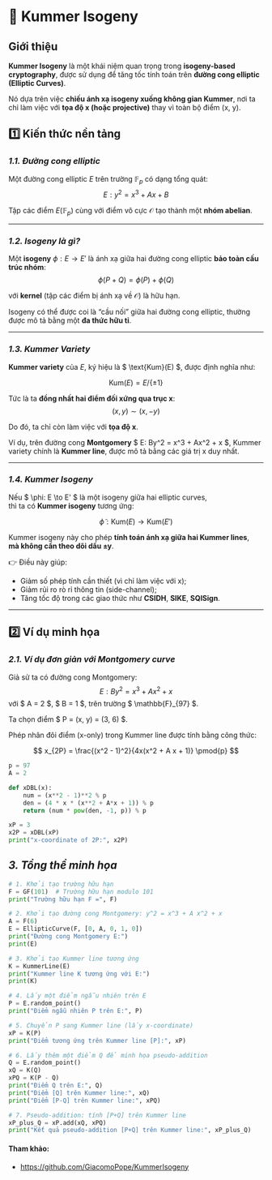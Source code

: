 # **🧮 Kummer Isogeny**

## Giới thiệu

**Kummer Isogeny** là một khái niệm quan trọng trong **isogeny-based cryptography**, được sử dụng để tăng tốc tính toán trên **đường cong elliptic (Elliptic Curves)**.

Nó dựa trên việc **chiếu ánh xạ isogeny xuống không gian Kummer**, nơi ta chỉ làm việc với **tọa độ x (hoặc projective)** thay vì toàn bộ điểm (x, y).


## **1️⃣ Kiến thức nền tảng**

### *1.1. Đường cong elliptic*

Một đường cong elliptic $E$ trên trường $\mathbb{F}_p$ có dạng tổng quát:
$$
E: y^2 = x^3 + Ax + B
$$

Tập các điểm $E(\mathbb{F}_p)$ cùng với điểm vô cực $\mathcal{O}$ tạo thành một **nhóm abelian**.

---

### *1.2. Isogeny là gì?*

Một **isogeny** $\phi: E \to E'$ là ánh xạ giữa hai đường cong elliptic **bảo toàn cấu trúc nhóm**:
$$
\phi(P + Q) = \phi(P) + \phi(Q)
$$

với **kernel** (tập các điểm bị ánh xạ về 𝒪) là hữu hạn.

Isogeny có thể được coi là “cầu nối” giữa hai đường cong elliptic, thường được mô tả bằng một **đa thức hữu tỉ**.

---

### *1.3. Kummer Variety*

**Kummer variety** của $E$, ký hiệu là $ \text{Kum}(E) $, được định nghĩa như:

$$
\text{Kum}(E) = E / \{ \pm 1 \}
$$

Tức là ta **đồng nhất hai điểm đối xứng qua trục x**:
$$
(x, y) \sim (x, -y)
$$

Do đó, ta chỉ còn làm việc với **tọa độ x**.

Ví dụ, trên đường cong **Montgomery** $ E: By^2 = x^3 + Ax^2 + x $,
Kummer variety chính là **Kummer line**, được mô tả bằng các giá trị x duy nhất.

---

### *1.4. Kummer Isogeny*

Nếu $ \phi: E \to E' $ là một isogeny giữa hai elliptic curves,  
thì ta có **Kummer isogeny** tương ứng:

$$
\tilde{\phi}: \text{Kum}(E) \to \text{Kum}(E')
$$

Kummer isogeny này cho phép **tính toán ánh xạ giữa hai Kummer lines**,  
**mà không cần theo dõi dấu ±y**.

👉 Điều này giúp:
- Giảm số phép tính cần thiết (vì chỉ làm việc với x);
- Giảm rủi ro rò rỉ thông tin (side-channel);
- Tăng tốc độ trong các giao thức như **CSIDH**, **SIKE**, **SQISign**.

---

## **2️⃣ Ví dụ minh họa**

### *2.1. Ví dụ đơn giản với Montgomery curve*

Giả sử ta có đường cong Montgomery:
$$
E: By^2 = x^3 + Ax^2 + x
$$
với $ A = 2 $, $ B = 1 $, trên trường $ \mathbb{F}_{97} $.

Ta chọn điểm $ P = (x, y) = (3, 6) $.

Phép nhân đôi điểm (x-only) trong Kummer line được tính bằng công thức:

$$
x_{2P} = \frac{(x^2 - 1)^2}{4x(x^2 + A x + 1)} \pmod{p}
$$

```python
p = 97
A = 2

def xDBL(x):
    num = (x**2 - 1)**2 % p
    den = (4 * x * (x**2 + A*x + 1)) % p
    return (num * pow(den, -1, p)) % p

xP = 3
x2P = xDBL(xP)
print("x-coordinate of 2P:", x2P)
```
## *3. Tổng thể minh họa*
```python
# 1. Khởi tạo trường hữu hạn
F = GF(101)  # Trường hữu hạn modulo 101
print("Trường hữu hạn F =", F)

# 2. Khởi tạo đường cong Montgomery: y^2 = x^3 + A x^2 + x
A = F(6)
E = EllipticCurve(F, [0, A, 0, 1, 0])
print("Đường cong Montgomery E:")
print(E)

# 3. Khởi tạo Kummer line tương ứng
K = KummerLine(E)
print("Kummer line K tương ứng với E:")
print(K)

# 4. Lấy một điểm ngẫu nhiên trên E
P = E.random_point()
print("Điểm ngẫu nhiên P trên E:", P)

# 5. Chuyển P sang Kummer line (lấy x-coordinate)
xP = K(P)
print("Điểm tương ứng trên Kummer line [P]:", xP)

# 6. Lấy thêm một điểm Q để minh họa pseudo-addition
Q = E.random_point()
xQ = K(Q)
xPQ = K(P - Q)
print("Điểm Q trên E:", Q)
print("Điểm [Q] trên Kummer line:", xQ)
print("Điểm [P-Q] trên Kummer line:", xPQ)

# 7. Pseudo-addition: tính [P+Q] trên Kummer line
xP_plus_Q = xP.add(xQ, xPQ)
print("Kết quả pseudo-addition [P+Q] trên Kummer line:", xP_plus_Q)

```

#### **Tham khảo:**
- https://github.com/GiacomoPope/KummerIsogeny
